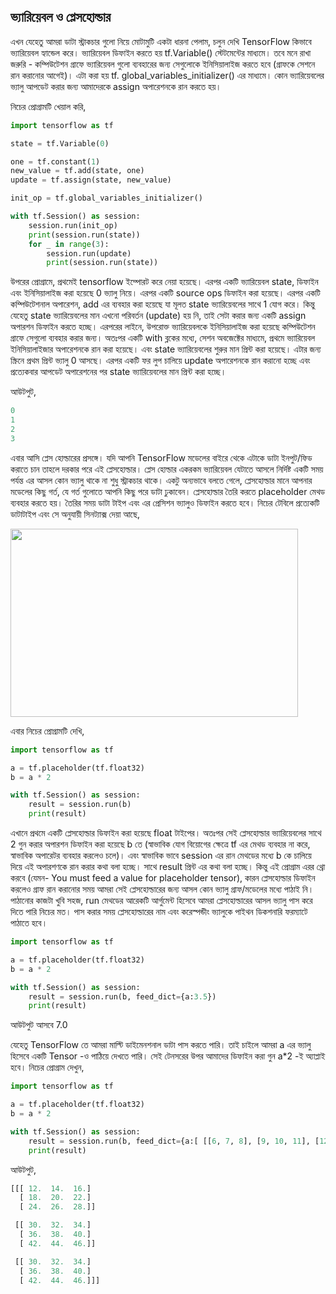 ## ভ্যারিয়েবল ও প্লেসহোল্ডার  
এখন যেহেতু আমরা ডাটা স্ট্রাকচার গুলো নিয়ে মোটামুটি একটা ধারনা পেলাম, চলুন দেখি TensorFlow কিভাবে ভ্যারিয়েবল হ্যান্ডেল করে। ভ্যারিয়েবল ডিফাইন করতে হয় tf.Variable() স্টেটমেন্টের মাধ্যমে। তবে মনে রাখা জরুরি - কম্পিউটেশন গ্রাফে ভ্যারিয়েবল গুলো ব্যবহারের জন্য সেগুলোকে ইনিসিয়ালাইজ করতে হবে (গ্রাফকে সেশনে রান করানোর আগেই)। এটা করা হয় tf. global_variables_initializer() এর মাধ্যমে। কোন ভ্যারিয়েবলের ভ্যালু আপডেট করার জন্য আমাদেরকে assign অপারেশনকে রান করতে হয়।

নিচের প্রোগ্রামটি খেয়াল করি,

```python  
import tensorflow as tf

state = tf.Variable(0)

one = tf.constant(1)
new_value = tf.add(state, one)
update = tf.assign(state, new_value)

init_op = tf.global_variables_initializer()

with tf.Session() as session:
    session.run(init_op)
    print(session.run(state))
    for _ in range(3):
        session.run(update)
        print(session.run(state))
```

উপরের প্রোগ্রামে, প্রথমেই tensorflow ইম্পোরট করে নেয়া হয়েছে। এরপর একটি ভ্যারিয়েবল state, ডিফাইন এবং ইনিসিয়ালাইজ করা হয়েছে 0 ভ্যালু নিয়ে। এরপর একটি source ops ডিফাইন করা হয়েছে। এরপর একটি কম্পিউটেশনাল অপারেশন, add এর ব্যবহার করা হয়েছে যা মূলত state ভ্যারিয়েবলের সাথে 1 যোগ করে। কিন্তু যেহেতু state ভ্যারিয়েবলের মান এখনো পরিবর্তন (update) হয় নি, তাই সেটা করার জন্য একটি assign অপারশন ডিফাইন করতে হচ্ছে। এরপরের লাইনে, উপরোক্ত ভ্যারিয়েবলকে ইনিসিয়ালাইজ করা হয়েছে কম্পিউটেশন গ্রাফে সেগুলো ব্যবহার করার জন্য।
অতঃপর একটি with ব্লকের মধ্যে, সেশন অবজেক্টের মাধ্যমে, প্রথমে ভ্যারিয়েবল ইনিসিয়ালাইজার অপারেশনকে রান করা হয়েছে। এবং state ভ্যারিয়েবলের শুরুর মান প্রিন্ট করা হয়েছে। এটার জন্য স্ক্রিনে প্রথম প্রিন্ট ভ্যালু 0 আসছে। এরপর একটি ফর লুপ চালিয়ে update অপারেশনকে রান করানো হচ্ছে এবং প্রত্যেকবার আপডেট অপারেশনের পর state ভ্যারিয়েবলের মান প্রিন্ট করা হচ্ছে।

আউটপুট,

```python 
0
1
2
3
```

এবার আসি প্লেস হোল্ডারের প্রসঙ্গে। যদি আপনি TensorFlow মডেলের বাইরে থেকে এটাকে ডাটা ইনপুট/ফিড করাতে চান তাহলে দরকার পরে এই প্লেসহোল্ডার। প্লেস হোল্ডার একরকম ভ্যারিয়েবল যেটাতে আসলে নির্দিষ্ট একটি সময় পর্যন্ত এর আসল কোন ভ্যালু থাকে না শুধু স্ট্রাকচার থাকে। একটু অন্যভাবে বলতে গেলে, প্লেসহোল্ডার মানে আপনার মডেলের কিছু গর্ত, যে গর্ত গুলোতে আপনি কিছু পরে ডাটা ঢুকাবেন। প্লেসহোল্ডার তৈরি করতে placeholder মেথড ব্যবহার করতে হয়। তৈরির সময় ডাটা টাইপ এবং এর প্রেসিশন ভ্যালুও ডিফাইন করতে হবে। নিচের টেবিলে প্রত্যেকটি ডাটাটাইপ এবং সে অনুযায়ী সিনট্যাক্স দেয়া আছে,

<img class="aligncenter wp-image-1764" src="https://nuhil.files.wordpress.com/2017/05/screen-shot-2017-05-21-at-10-51-35-pm.png?w=687" alt="" width="460" height="301" />

এবার নিচের প্রোগ্রামটি দেখি,

```python 
import tensorflow as tf

a = tf.placeholder(tf.float32)
b = a * 2

with tf.Session() as session:
    result = session.run(b)
    print(result)
```

এখানে প্রথমে একটি প্লেসহোল্ডার ডিফাইন করা হয়েছে float টাইপের। অতঃপর সেই প্লেসহোল্ডার ভ্যারিয়েবলের সাথে 2 গুন করার অপারশন ডিফাইন করা হয়েছে b তে (স্বাভাবিক যোগ বিয়োগের ক্ষেত্রে tf এর মেথড ব্যবহার না করে, স্বাভাবিক অপারেটর ব্যবহার করলেও চলে)। এবং স্বাভাবিক ভাবে session এর রান মেথডের মধ্যে b কে চালিয়ে দিয়ে এই অপারশণকে রান করার কথা বলা হচ্ছে। সাথে result প্রিন্ট এর কথা বলা হচ্ছে।
কিন্তু এই প্রোগ্রাম এরর থ্রো করবে (যেমন- You must feed a value for placeholder tensor), কারন প্লেসহোল্ডার ডিফাইন করলেও গ্রাফ রান করানোর সময় আমরা সেই প্লেসহোল্ডারের জন্য আসল কোন ভ্যালু গ্রাফ/মডেলের মধ্যে পাঠাই নি। পাঠানোর কাজটা খুবি সহজ, run মেথডের আরেকটি আর্গুমেন্ট হিসেবে আমরা প্লেসহোল্ডারের আসল ভ্যালু পাস করে দিতে পারি নিচের মত। পাস করার সময় প্লেসহোল্ডারের নাম এবং করেস্পন্ডীং ভ্যালুকে পাইথন ডিকশনারি ফরম্যাটে পাঠাতে হবে।

```python 
import tensorflow as tf

a = tf.placeholder(tf.float32)
b = a * 2

with tf.Session() as session:
    result = session.run(b, feed_dict={a:3.5})
    print(result)

```

আউটপুট আসবে 7.0

যেহেতু TensorFlow তে আমরা মাল্টি ডাইমেনশনাল ডাটা পাস করতে পারি। তাই চাইলে আমরা a এর ভ্যালু হিসেবে একটি Tensor -ও পাঠিয়ে দেখতে পারি। সেই টেনসরের উপর আমাদের ডিফাইন করা গুন a*2 -ই অ্যাপ্লাই হবে। নিচের প্রোগ্রাম দেখুন,

```python
import tensorflow as tf

a = tf.placeholder(tf.float32)
b = a * 2

with tf.Session() as session:
    result = session.run(b, feed_dict={a:[ [[6, 7, 8], [9, 10, 11], [12, 13, 14]], [[15, 16, 17], [18, 19, 20], [21, 22, 23]] , [[15, 16, 17], [18, 19, 20], [21, 22, 23]] ]})
    print(result)
```

আউটপুট,

```python
[[[ 12.  14.  16.]
  [ 18.  20.  22.]
  [ 24.  26.  28.]]

 [[ 30.  32.  34.]
  [ 36.  38.  40.]
  [ 42.  44.  46.]]

 [[ 30.  32.  34.]
  [ 36.  38.  40.]
  [ 42.  44.  46.]]]
```